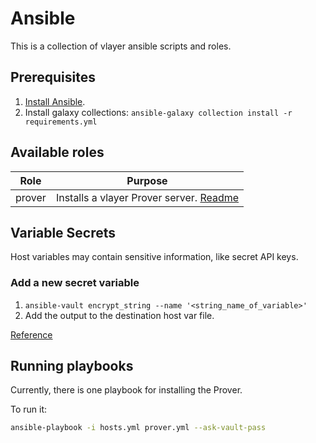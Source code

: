 # Ansible

This is a collection of vlayer ansible scripts and roles.

## Prerequisites

1. [Install Ansible](https://docs.ansible.com/ansible/latest/installation_guide/intro_installation.html).
2. Install galaxy collections: `ansible-galaxy collection install -r requirements.yml`

## Available roles

| Role | Purpose |
| --- | --- |
| prover | Installs a vlayer Prover server. [Readme](./roles/prover/) |

## Variable Secrets

Host variables may contain sensitive information, like secret API keys.

### Add a new secret variable

1. `ansible-vault encrypt_string --name '<string_name_of_variable>'`
2. Add the output to the destination host var file.

[Reference](https://docs.ansible.com/ansible/latest/vault_guide/index.html)

## Running playbooks

Currently, there is one playbook for installing the Prover.

To run it:

```sh
ansible-playbook -i hosts.yml prover.yml --ask-vault-pass
```
